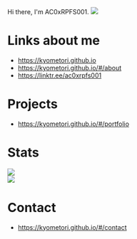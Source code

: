 Hi there, I'm AC0xRPFS001.
[![](https://metrics.lecoq.io/kyometori)](https://github.com/kyometori)

# Links about me
- https://kyometori.github.io
- https://kyometori.github.io/#/about
- https://linktr.ee/ac0xrpfs001

# Projects
- https://kyometori.github.io/#/portfolio

# Stats
[![](https://github-readme-stats.vercel.app/api/top-langs/?username=kyometori&theme=discord_old_blurple&layout=compact)](https://github.com/kyometori)   
[![](https://github-readme-stats.vercel.app/api/?username=kyometori&theme=discord_old_blurple&show_icons=true)](https://github.com/kyometori)

# Contact
- https://kyometori.github.io/#/contact
